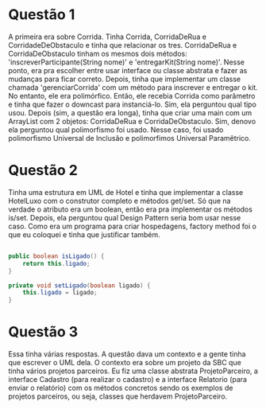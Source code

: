 # Questão 1

A primeira era sobre Corrida. Tinha Corrida, CorridaDeRua e
CorridadeDeObstaculo e tinha que relacionar os tres. CorridaDeRua e
CorridaDeObstaculo tinham os mesmos dois métodos: 'inscreverParticipante(String
nome)' e 'entregarKit(String nome)'. Nesse ponto, era pra escolher entre usar
interface ou classe abstrata e fazer as mudanças para ficar correto. Depois,
tinha que implementar um classe chamada 'gerenciarCorrida' com um método para
inscrever e entregar o kit. No entanto, ele era polimórfico. Então, ele recebia
Corrida como parâmetro e tinha que fazer o downcast para instanciá-lo. Sim, ela
perguntou qual tipo usou. Depois (sim, a questão era longa), tinha que criar
uma main com um ArrayList com 2 objetos: CorridaDeRua e CorridaDeObstaculo.
Sim, denovo ela perguntou qual polimorfismo foi usado. Nesse caso, foi usado
polimorfismo Universal de Inclusão e polimorfimos Universal Paramêtrico.

# Questão 2

Tinha uma estrutura em UML de Hotel e tinha que implementar a classe HotelLuxo
com o construtor completo e métodos get/set. Só que na verdade o atributo era
um boolean, então era pra implementar os métodos is/set. Depois, ela perguntou
qual Design Pattern seria bom usar nesse caso. Como era um programa para criar
hospedagens, factory method foi o que eu coloquei e tinha que justificar
também.

```java

public boolean isLigado() {
    return this.ligado;
}

private void setLigado(boolean ligado) {
    this.ligado = ligado;
}

```

# Questão 3

Essa tinha várias respostas. A questão dava um contexto e a gente tinha que
escrever o UML dela. O contexto era sobre um projeto da SBC que tinha vários
projetos parceiros. Eu fiz uma classe abstrata ProjetoParceiro, a interface
Cadastro (para realizar o cadastro) e a interface Relatorio (para enviar o
relatório) com os métodos concretos sendo os exemplos de projetos parceiros, ou
seja, classes que herdavem ProjetoParceiro.

